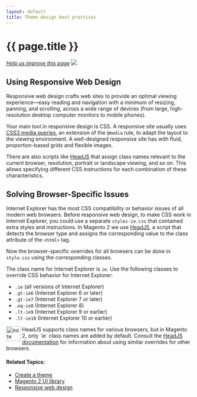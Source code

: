 ```yaml
---
layout: default
title: Theme design best practices
---
```


<h1 id="layout_theme_bestpr">{{ page.title }}</h1>

<p><a href="{{ site.githuburl }}frontend-dev-guide/themes/theme-best-practices.md" target="_blank"><em>Help us improve this page</em></a>&nbsp;<img src="{{ site.baseurl }}common/images/newWindow.gif"/></p>

<h2 id="layout_theme_bestpr_rwd">Using Responsive Web Design</h2>

Responsive web design crafts web sites to provide an optimal viewing experience&mdash;easy reading and navigation with a minimum of resizing, panning, and scrolling, across a wide range of devices (from large, high-resolution desktop computer monitors to mobile phones).

Your main tool in responsive design is CSS. A responsive site usually uses <a href="http://en.wikipedia.org/wiki/Media_queries" target="_blank">CSS3 media queries</a>, an extension of the `@media` rule, to adapt the layout to the viewing environment. A well-designed responsive site has with fluid, proportion-based grids and flexible images.

There are also scripts like <a href="http://headjs.com" target="_blank">HeadJS</a> that assign class names relevant to the current browser, resolution, portrait or landscape viewing, and so on. This allows specifying different CSS instructions for each combination of these characteristics.

<h2 id="layout_theme_bestpr_browser">Solving Browser-Specific Issues</h2>

Internet Explorer has the most CSS compatibility or behavior issues of all modern web browsers. Before responsive web design, to make CSS work in Internet Explorer, you could use a separate `styles-ie.css` that contained extra styles and instructions. In Magento 2 we use <a href="http://headjs.com" target="_blank">HeadJS</a>, a script that detects the browser type and assigns the corresponding value to the class attribute of the `<html>` tag.

Now the browser-specific overrides for all browsers can be done in `style.css` using the corresponding classes.

The class name for Internet Explorer is `ie`. Use the following classes to override CSS behavior for Internet Explorer:

*	`.ie` (all versions of Internet Explorer)
*	`.gt-ie6` (Internet Explorer 6 or later)
*	`.gt-ie7` (Internet Explorer 7 or later)
*	`.eq-ie8` (Internet Explorer 8)
*	`.lt-ie9` (Internet Explorer 9 or earlier)
*	`.lt-ie10` (Internet Explorer 10 or earlier)

<div class="bs-callout bs-callout-info" id="info">
  <img src="{{ site.baseurl }}common/images/icon_note.png" alt="note" align="left" width="40" />
<span class="glyphicon-class">
  <p>HeadJS supports class names for various browsers, but in Magento 2, only `ie` class names are added by default. Consult the <a href="http://headjs.com/site/api/v2.00.html" target="_blank">HeadJS documentation</a> for information about using similar overrides for other browsers.</p></span>
  </div>

#### Related Topics:

*	<a href="{{ site.gdeurl }}frontend-dev-guide/themes/theme-create.html">Create a theme</a>
*	<a href="{{ site.gdeurl }}frontend-dev-guide/css-topics/theme-ui-lib.html">Magento 2 UI library</a>
*	<a href="{{ site.gdeurl }}frontend-dev-guide/responsive-web-design/rwd_overview.html">Responsive web design</a>